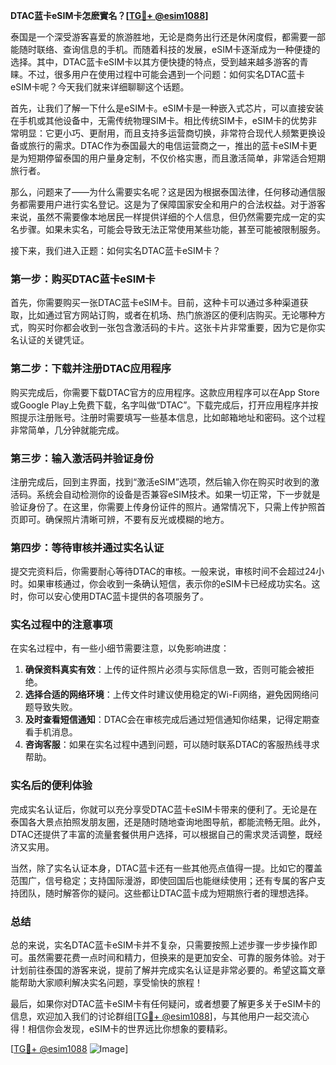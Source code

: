 **DTAC蓝卡eSIM卡怎麽實名？[[TG💪+ @esim1088](https://t.me/s/esim1088)]**

泰国是一个深受游客喜爱的旅游胜地，无论是商务出行还是休闲度假，都需要一部能随时联络、查询信息的手机。而随着科技的发展，eSIM卡逐渐成为一种便捷的选择。其中，DTAC蓝卡eSIM卡以其方便快捷的特点，受到越来越多游客的青睐。不过，很多用户在使用过程中可能会遇到一个问题：如何实名DTAC蓝卡eSIM卡呢？今天我们就来详细聊聊这个话题。

首先，让我们了解一下什么是eSIM卡。eSIM卡是一种嵌入式芯片，可以直接安装在手机或其他设备中，无需传统物理SIM卡。相比传统SIM卡，eSIM卡的优势非常明显：它更小巧、更耐用，而且支持多运营商切换，非常符合现代人频繁更换设备或旅行的需求。DTAC作为泰国最大的电信运营商之一，推出的蓝卡eSIM卡更是为短期停留泰国的用户量身定制，不仅价格实惠，而且激活简单，非常适合短期旅行者。

那么，问题来了——为什么需要实名呢？这是因为根据泰国法律，任何移动通信服务都需要用户进行实名登记。这是为了保障国家安全和用户的合法权益。对于游客来说，虽然不需要像本地居民一样提供详细的个人信息，但仍然需要完成一定的实名步骤。如果未实名，可能会导致无法正常使用某些功能，甚至可能被限制服务。

接下来，我们进入正题：如何实名DTAC蓝卡eSIM卡？

### 第一步：购买DTAC蓝卡eSIM卡

首先，你需要购买一张DTAC蓝卡eSIM卡。目前，这种卡可以通过多种渠道获取，比如通过官方网站订购，或者在机场、热门旅游区的便利店购买。无论哪种方式，购买时你都会收到一张包含激活码的卡片。这张卡片非常重要，因为它是你实名认证的关键凭证。

### 第二步：下载并注册DTAC应用程序

购买完成后，你需要下载DTAC官方的应用程序。这款应用程序可以在App Store或Google Play上免费下载，名字叫做“DTAC”。下载完成后，打开应用程序并按照提示注册账号。注册时需要填写一些基本信息，比如邮箱地址和密码。这个过程非常简单，几分钟就能完成。

### 第三步：输入激活码并验证身份

注册完成后，回到主界面，找到“激活eSIM”选项，然后输入你在购买时收到的激活码。系统会自动检测你的设备是否兼容eSIM技术。如果一切正常，下一步就是验证身份了。在这里，你需要上传身份证件的照片。通常情况下，只需上传护照首页即可。确保照片清晰可辨，不要有反光或模糊的地方。

### 第四步：等待审核并通过实名认证

提交完资料后，你需要耐心等待DTAC的审核。一般来说，审核时间不会超过24小时。如果审核通过，你会收到一条确认短信，表示你的eSIM卡已经成功实名。这时，你可以安心使用DTAC蓝卡提供的各项服务了。

### 实名过程中的注意事项

在实名过程中，有一些小细节需要注意，以免影响进度：

1. **确保资料真实有效**：上传的证件照片必须与实际信息一致，否则可能会被拒绝。
2. **选择合适的网络环境**：上传文件时建议使用稳定的Wi-Fi网络，避免因网络问题导致失败。
3. **及时查看短信通知**：DTAC会在审核完成后通过短信通知你结果，记得定期查看手机消息。
4. **咨询客服**：如果在实名过程中遇到问题，可以随时联系DTAC的客服热线寻求帮助。

### 实名后的便利体验

完成实名认证后，你就可以充分享受DTAC蓝卡eSIM卡带来的便利了。无论是在泰国各大景点拍照发朋友圈，还是随时随地查询地图导航，都能流畅无阻。此外，DTAC还提供了丰富的流量套餐供用户选择，可以根据自己的需求灵活调整，既经济又实用。

当然，除了实名认证本身，DTAC蓝卡还有一些其他亮点值得一提。比如它的覆盖范围广，信号稳定；支持国际漫游，即使回国后也能继续使用；还有专属的客户支持团队，随时解答你的疑问。这些都让DTAC蓝卡成为短期旅行者的理想选择。

### 总结

总的来说，实名DTAC蓝卡eSIM卡并不复杂，只需要按照上述步骤一步步操作即可。虽然需要花费一点时间和精力，但换来的是更加安全、可靠的服务体验。对于计划前往泰国的游客来说，提前了解并完成实名认证是非常必要的。希望这篇文章能帮助大家顺利解决实名问题，享受愉快的旅程！

最后，如果你对DTAC蓝卡eSIM卡有任何疑问，或者想要了解更多关于eSIM卡的信息，欢迎加入我们的讨论群组[[TG💪+ @esim1088](https://t.me/s/esim1088)]，与其他用户一起交流心得！相信你会发现，eSIM卡的世界远比你想象的要精彩。

[[TG💪+ @esim1088](https://t.me/s/esim1088) ![Image](https://i.postimg.cc/4NQfJmqS/Snipaste-2025-05-13-00-14-12.png)]